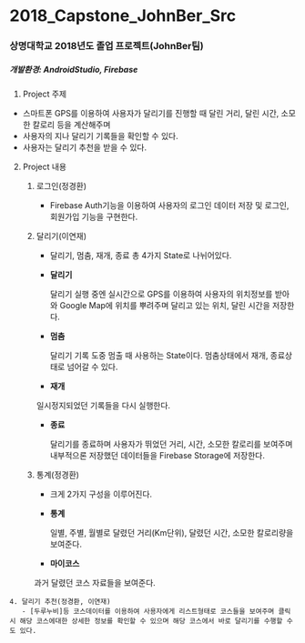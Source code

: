 # 2018_Capstone_JohnBer_Src

### 상명대학교 2018년도 졸업 프로젝트(JohnBer팀)

##### 개발환경: *AndroidStudio*, *Firebase* 

1. Project 주제
  - 스마트폰 GPS를 이용하여 사용자가 달리기를 진행할 때 달린 거리, 달린 시간, 소모한 칼로리 등을 계산해주며
  - 사용자의 지나 달리기 기록들을 확인할 수 있다. 
  - 사용자는 달리기 추천을 받을 수 있다. 
  
2. Project 내용
   1. 로그인(정경환)
       - Firebase Auth기능을 이용하여 사용자의 로그인 데이터 저장 및 로그인, 회원가입 기능을 구현한다.
    
    2. 달리기(이연재)
       - 달리기, 멈춤, 재개, 종료 총 4가지 State로 나뉘어있다. 
       - **달리기** 
       
          달리기 실행 중엔 실시간으로 GPS를 이용하여 사용자의 위치정보를 받아와 Google Map에 위치를 뿌려주며 달리고 있는 위치, 달린 시간을 저장한다. 
       - **멈춤**
       
           달리기 기록 도중 멈출 때 사용하는 State이다. 멈춤상태에서 재개, 종료상태로 넘어갈 수 있다.
       - **재개**
       
       일시정지되었던 기록들을 다시 실행한다.
       - **종료**
       
          달리기를 종료하며 사용자가 뛰었던 거리, 시간, 소모한 칼로리를 보여주며 내부적으론 저장했던 데이터들을 Firebase Storage에 저장한다.
      
    3. 통계(정경환)
        - 크게 2가지 구성을 이루어진다. 
        - **통계**
        
            일별, 주별, 월별로 달렸던 거리(Km단위), 달렸던 시간, 소모한 칼로리량을 보여준다.
        - **마이코스**
        
            과거 달렸던 코스 자료들을 보여준다.
      
    4. 달리기 추천(정경환, 이연재)
       - [두루누비]등 코스데이터를 이용하여 사용자에게 리스트형태로 코스들을 보여주며 클릭시 해당 코스에대한 상세한 정보를 확인할 수 있으며 해당 코스에서 바로 달리기를 수행할 수도 있다.
 
 [두루누비]:http://www.durunubi.kr/u/mobility/list.do?board_cd=B012&menu_div=walk
  
    
